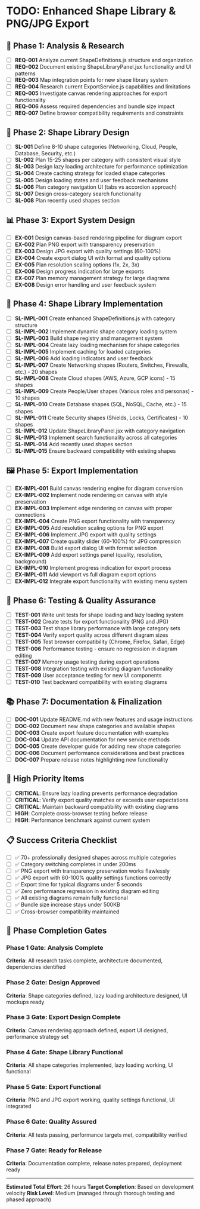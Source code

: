 # TODO: Enhanced Shape Library & PNG/JPG Export

## 🚀 Phase 1: Analysis & Research
- [ ] **REQ-001** Analyze current ShapeDefinitions.js structure and organization
- [ ] **REQ-002** Document existing ShapeLibraryPanel.jsx functionality and UI patterns
- [ ] **REQ-003** Map integration points for new shape library system
- [ ] **REQ-004** Research current ExportService.js capabilities and limitations
- [ ] **REQ-005** Investigate canvas rendering approaches for export functionality
- [ ] **REQ-006** Assess required dependencies and bundle size impact
- [ ] **REQ-007** Define browser compatibility requirements and constraints

## 🎨 Phase 2: Shape Library Design
- [ ] **SL-001** Define 8-10 shape categories (Networking, Cloud, People, Database, Security, etc.)
- [ ] **SL-002** Plan 15-25 shapes per category with consistent visual style
- [ ] **SL-003** Design lazy loading architecture for performance optimization
- [ ] **SL-004** Create caching strategy for loaded shape categories
- [ ] **SL-005** Design loading states and user feedback mechanisms
- [ ] **SL-006** Plan category navigation UI (tabs vs accordion approach)
- [ ] **SL-007** Design cross-category search functionality
- [ ] **SL-008** Plan recently used shapes section

## 📊 Phase 3: Export System Design
- [ ] **EX-001** Design canvas-based rendering pipeline for diagram export
- [ ] **EX-002** Plan PNG export with transparency preservation
- [ ] **EX-003** Design JPG export with quality settings (60-100%)
- [ ] **EX-004** Create export dialog UI with format and quality options
- [ ] **EX-005** Plan resolution scaling options (1x, 2x, 3x)
- [ ] **EX-006** Design progress indication for large exports
- [ ] **EX-007** Plan memory management strategy for large diagrams
- [ ] **EX-008** Design error handling and user feedback system

## 🔧 Phase 4: Shape Library Implementation
- [ ] **SL-IMPL-001** Create enhanced ShapeDefinitions.js with category structure
- [ ] **SL-IMPL-002** Implement dynamic shape category loading system
- [ ] **SL-IMPL-003** Build shape registry and management system
- [ ] **SL-IMPL-004** Create lazy loading mechanism for shape categories
- [ ] **SL-IMPL-005** Implement caching for loaded categories
- [ ] **SL-IMPL-006** Add loading indicators and user feedback
- [ ] **SL-IMPL-007** Create Networking shapes (Routers, Switches, Firewalls, etc.) - 20 shapes
- [ ] **SL-IMPL-008** Create Cloud shapes (AWS, Azure, GCP icons) - 15 shapes
- [ ] **SL-IMPL-009** Create People/User shapes (Various roles and personas) - 10 shapes
- [ ] **SL-IMPL-010** Create Database shapes (SQL, NoSQL, Cache, etc.) - 15 shapes
- [ ] **SL-IMPL-011** Create Security shapes (Shields, Locks, Certificates) - 10 shapes
- [ ] **SL-IMPL-012** Update ShapeLibraryPanel.jsx with category navigation
- [ ] **SL-IMPL-013** Implement search functionality across all categories
- [ ] **SL-IMPL-014** Add recently used shapes section
- [ ] **SL-IMPL-015** Ensure backward compatibility with existing shapes

## 🖼️ Phase 5: Export Implementation
- [ ] **EX-IMPL-001** Build canvas rendering engine for diagram conversion
- [ ] **EX-IMPL-002** Implement node rendering on canvas with style preservation
- [ ] **EX-IMPL-003** Implement edge rendering on canvas with proper connections
- [ ] **EX-IMPL-004** Create PNG export functionality with transparency
- [ ] **EX-IMPL-005** Add resolution scaling options for PNG export
- [ ] **EX-IMPL-006** Implement JPG export with quality settings
- [ ] **EX-IMPL-007** Create quality slider (60-100%) for JPG compression
- [ ] **EX-IMPL-008** Build export dialog UI with format selection
- [ ] **EX-IMPL-009** Add export settings panel (quality, resolution, background)
- [ ] **EX-IMPL-010** Implement progress indication for export process
- [ ] **EX-IMPL-011** Add viewport vs full diagram export options
- [ ] **EX-IMPL-012** Integrate export functionality with existing menu system

## 🧪 Phase 6: Testing & Quality Assurance
- [ ] **TEST-001** Write unit tests for shape loading and lazy loading system
- [ ] **TEST-002** Create tests for export functionality (PNG and JPG)
- [ ] **TEST-003** Test shape library performance with large category sets
- [ ] **TEST-004** Verify export quality across different diagram sizes
- [ ] **TEST-005** Test browser compatibility (Chrome, Firefox, Safari, Edge)
- [ ] **TEST-006** Performance testing - ensure no regression in diagram editing
- [ ] **TEST-007** Memory usage testing during export operations
- [ ] **TEST-008** Integration testing with existing diagram functionality
- [ ] **TEST-009** User acceptance testing for new UI components
- [ ] **TEST-010** Test backward compatibility with existing diagrams

## 📚 Phase 7: Documentation & Finalization
- [ ] **DOC-001** Update README.md with new features and usage instructions
- [ ] **DOC-002** Document new shape categories and available shapes
- [ ] **DOC-003** Create export feature documentation with examples
- [ ] **DOC-004** Update API documentation for new service methods
- [ ] **DOC-005** Create developer guide for adding new shape categories
- [ ] **DOC-006** Document performance considerations and best practices
- [ ] **DOC-007** Prepare release notes highlighting new functionality

## 🚨 High Priority Items
- [ ] **CRITICAL**: Ensure lazy loading prevents performance degradation
- [ ] **CRITICAL**: Verify export quality matches or exceeds user expectations
- [ ] **CRITICAL**: Maintain backward compatibility with existing diagrams
- [ ] **HIGH**: Complete cross-browser testing before release
- [ ] **HIGH**: Performance benchmark against current system

## 📋 Success Criteria Checklist
- [ ] ✅ 70+ professionally designed shapes across multiple categories
- [ ] ✅ Category switching completes in under 200ms
- [ ] ✅ PNG export with transparency preservation works flawlessly
- [ ] ✅ JPG export with 60-100% quality settings functions correctly
- [ ] ✅ Export time for typical diagrams under 5 seconds
- [ ] ✅ Zero performance regression in existing diagram editing
- [ ] ✅ All existing diagrams remain fully functional
- [ ] ✅ Bundle size increase stays under 500KB
- [ ] ✅ Cross-browser compatibility maintained

## 🎯 Phase Completion Gates

### Phase 1 Gate: Analysis Complete
**Criteria**: All research tasks complete, architecture documented, dependencies identified

### Phase 2 Gate: Design Approved  
**Criteria**: Shape categories defined, lazy loading architecture designed, UI mockups ready

### Phase 3 Gate: Export Design Complete
**Criteria**: Canvas rendering approach defined, export UI designed, performance strategy set

### Phase 4 Gate: Shape Library Functional
**Criteria**: All shape categories implemented, lazy loading working, UI functional

### Phase 5 Gate: Export Functional
**Criteria**: PNG and JPG export working, quality settings functional, UI integrated

### Phase 6 Gate: Quality Assured
**Criteria**: All tests passing, performance targets met, compatibility verified

### Phase 7 Gate: Ready for Release
**Criteria**: Documentation complete, release notes prepared, deployment ready

---

**Estimated Total Effort**: 26 hours
**Target Completion**: Based on development velocity
**Risk Level**: Medium (managed through thorough testing and phased approach)